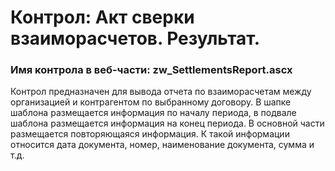 ﻿---
description: 2.4.9.1
---
# Контрол: Акт сверки взаиморасчетов. Результат.
### Имя контрола в веб-части: zw_SettlementsReport.ascx
Контрол предназначен для вывода отчета по взаиморасчетам между организацией и контрагентом по выбранному договору.
В шапке шаблона размещается информация по началу периода, в подвале шаблона размещается информация на конец периода.
В основной части размещается повторяющаяся информация. К такой информации относится дата документа, номер, наименование документа, сумма и т.д.


